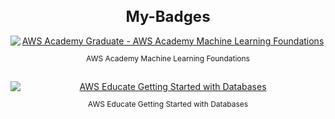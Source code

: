 <div align="center">
  <h1 style="font-size: 24px;">My-Badges</h1>
  <a href="https://www.credly.com/badges/0ffc2df5-01aa-4fab-a209-2d2d88f37316/public_url">
    <img src="https://images.credly.com/size/110x110/images/254b883a-44a3-4cec-b6f2-946a80522b39/image.png" alt="AWS Academy Graduate - AWS Academy Machine Learning Foundations" style="display: block; margin: 0 auto;">
  </a>
  <p style="font-size: 12px; font-weight: 'bold';">
    AWS Academy Machine Learning Foundations
  </p>
  <br>
    <a href="https://www.credly.com/badges/1ae9b18e-7537-4293-8bfc-8323b8c12027/public_url">
      <img src="https://images.credly.com/size/110x110/images/6f135924-7645-4bd2-ab68-3bc0b49c7e27/image.png" alt="AWS Educate Getting Started with Databases" style="display: block; margin: 0 auto;">
    </a>
    <p style="font-size: 12px; font-weight: 'bold';">
      AWS Educate Getting Started with Databases
    </p>
</div>
